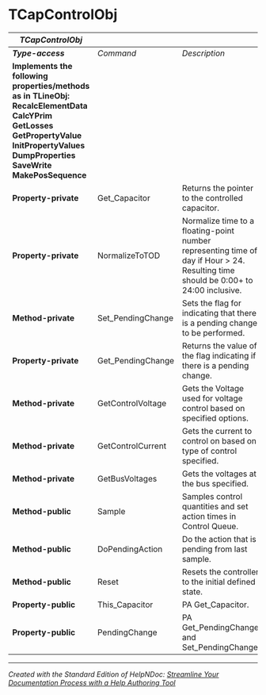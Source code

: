 # TCapControlObj

| ***TCapControlObj*** |  |  |
| --- | --- | --- |
| ***Type-access*** | *Command* | *Description* |
| **Implements the following properties/methods as in TLineObj:** **RecalcElementData** **CalcYPrim** **GetLosses** **GetPropertyValue** **InitPropertyValues** **DumpProperties** **SaveWrite** **MakePosSequence** |  |  |
| **Property-private** | Get\_Capacitor | Returns the pointer to the controlled capacitor. |
| **Property-private** | NormalizeToTOD | Normalize time to a floating-point number representing time of day if Hour \> 24. Resulting time should be 0:00+ to 24:00 inclusive. |
| **Method-private** | Set\_PendingChange | Sets the flag for indicating that there is a pending change to be performed. |
| **Property-private** | Get\_PendingChange | Returns the value of the flag indicating if there is a pending change. |
| **Method-private** | GetControlVoltage | Gets the Voltage used for voltage control based on specified options. |
| **Method-private** | GetControlCurrent | Gets the current to control on based on type of control specified. |
| **Method-private** | GetBusVoltages | Gets the voltages at the bus specified. |
| **Method-public** | Sample | Samples control quantities and set action times in Control Queue. |
| **Method-public** | DoPendingAction | Do the action that is pending from last sample. |
| **Method-public** | Reset | Resets the controller to the initial defined state. |
| **Property-public** | This\_Capacitor | PA Get\_Capacitor. |
| **Property-public** | PendingChange | PA Get\_PendingChange and Set\_PendingChange. |



***
_Created with the Standard Edition of HelpNDoc: [Streamline Your Documentation Process with a Help Authoring Tool](<https://www.helpndoc.com/news-and-articles/2022-09-27-why-use-a-help-authoring-tool-instead-of-microsoft-word-to-produce-high-quality-documentation/>)_
